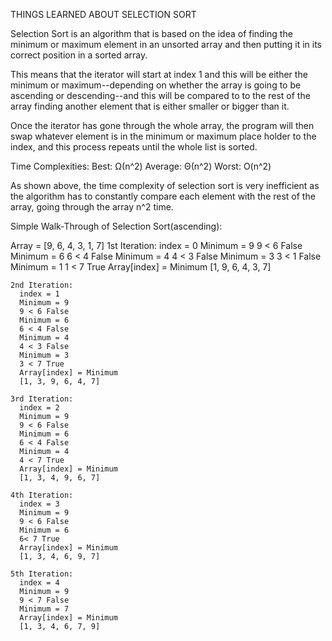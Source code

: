 THINGS LEARNED ABOUT SELECTION SORT

  Selection Sort is an algorithm that is based on the idea of finding the minimum or
  maximum element in an unsorted array and then putting it in its correct position
  in a sorted array.

  This means that the iterator will start at index 1 and this will be either the minimum
  or maximum--depending on whether the array is going to be ascending or descending--and
  this will be compared to to the rest of the array finding another element that is either
  smaller or bigger than it.

  Once the iterator has gone through the whole array, the program will then swap whatever
  element is in the minimum or maximum place holder to the index, and this process
  repeats until the whole list is sorted.

Time Complexities:
  Best:     Ω(n^2)
  Average:  Θ(n^2)
  Worst:    O(n^2)

  As shown above, the time complexity of selection sort is very inefficient as the
  algorithm has to constantly compare each element with the rest of the array, going
  through the array n^2 time.

Simple Walk-Through of Selection Sort(ascending):

  Array = [9, 6, 4, 3, 1, 7]
    1st Iteration:
      index = 0
      Minimum = 9
      9 < 6 False
      Minimum = 6
      6 < 4 False
      Minimum = 4
      4 < 3 False
      Minimum = 3
      3 < 1 False
      Minimum = 1
      1 < 7 True
      Array[index] = Minimum
      [1, 9, 6, 4, 3, 7]

    2nd Iteration:
      index = 1
      Minimum = 9
      9 < 6 False
      Minimum = 6
      6 < 4 False
      Minimum = 4
      4 < 3 False
      Minimum = 3
      3 < 7 True
      Array[index] = Minimum
      [1, 3, 9, 6, 4, 7]

    3rd Iteration:
      index = 2
      Minimum = 9
      9 < 6 False
      Minimum = 6
      6 < 4 False
      Minimum = 4
      4 < 7 True
      Array[index] = Minimum
      [1, 3, 4, 9, 6, 7]

    4th Iteration:
      index = 3
      Minimum = 9
      9 < 6 False
      Minimum = 6
      6< 7 True
      Array[index] = Minimum
      [1, 3, 4, 6, 9, 7]

    5th Iteration:
      index = 4
      Minimum = 9
      9 < 7 False
      Minimum = 7
      Array[index] = Minimum
      [1, 3, 4, 6, 7, 9]
